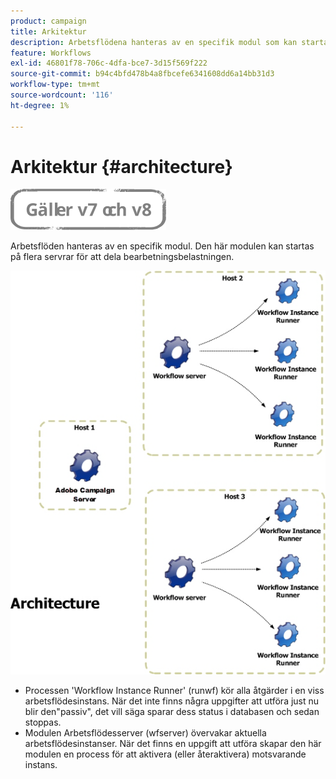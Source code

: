 ```yaml
---
product: campaign
title: Arkitektur
description: Arbetsflödena hanteras av en specifik modul som kan startas på flera servrar för att dela bearbetningsbelastningen.
feature: Workflows
exl-id: 46801f78-706c-4dfa-bce7-3d15f569f222
source-git-commit: b94c4bfd478b4a8fbcefe6341608dd6a14bb31d3
workflow-type: tm+mt
source-wordcount: '116'
ht-degree: 1%

---
```


# Arkitektur {#architecture}

![](../../assets/common.svg)

Arbetsflöden hanteras av en specifik modul. Den här modulen kan startas på flera servrar för att dela bearbetningsbelastningen.

![](assets/architecture.png)

* Processen &#39;Workflow Instance Runner&#39; (runwf) kör alla åtgärder i en viss arbetsflödesinstans. När det inte finns några uppgifter att utföra just nu blir den&quot;passiv&quot;, det vill säga sparar dess status i databasen och sedan stoppas.
* Modulen Arbetsflödesserver (wfserver) övervakar aktuella arbetsflödesinstanser. När det finns en uppgift att utföra skapar den här modulen en process för att aktivera (eller återaktivera) motsvarande instans.

